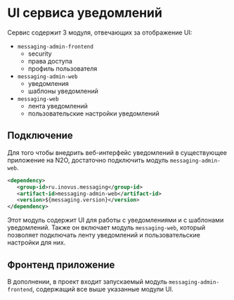 # UI сервиса уведомлений

Сервис содержит 3 модуля, отвечающих за отображение UI:

- `messaging-admin-frontend`
    - security
    - права доступа
    - профиль пользователя
- `messaging-admin-web`
    - уведомления
    - шаблоны уведомлений
- `messaging-web`
    - лента уведомлений
    - пользовательские настройки уведомлений


## Подключение
Для того чтобы внедрить веб-интерфейс уведомлений в существующее
приложение на N2O, достаточно подключить модуль `messaging-admin-web`.
```xml
<dependency>
   <group-id>ru.inovus.messaging</group-id>
   <artifact-id>messaging-admin-web</artifact-id>
   <version>${messaging.version}</version>
</dependency>
```
Этот модуль содержит UI для работы с уведомлениями и с шаблонами уведомлений.
Также он включает модуль `messaging-web`, который позволяет подключать ленту уведомлений 
и пользовательские настройки для них.


## Фронтенд приложение
В дополнении, в проект входит запускаемый модуль `messaging-admin-frontend`,
содержащий все выше указанные модули UI.
